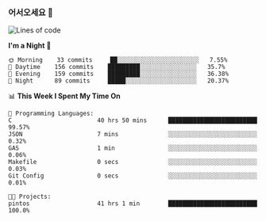 ### 어서오세요 👋

<!--START_SECTION:waka-->
![Lines of code](https://img.shields.io/badge/From%20Hello%20World%20I%27ve%20Written-369465%20lines%20of%20code-blue)

**I'm a Night 🦉** 

```text
🌞 Morning    33 commits     ██░░░░░░░░░░░░░░░░░░░░░░░   7.55% 
🌆 Daytime    156 commits    █████████░░░░░░░░░░░░░░░░   35.7% 
🌃 Evening    159 commits    █████████░░░░░░░░░░░░░░░░   36.38% 
🌙 Night      89 commits     █████░░░░░░░░░░░░░░░░░░░░   20.37%

```


📊 **This Week I Spent My Time On** 

```text
💬 Programming Languages: 
C                        40 hrs 50 mins      █████████████████████████   99.57% 
JSON                     7 mins              ░░░░░░░░░░░░░░░░░░░░░░░░░   0.32% 
GAS                      1 min               ░░░░░░░░░░░░░░░░░░░░░░░░░   0.06% 
Makefile                 0 secs              ░░░░░░░░░░░░░░░░░░░░░░░░░   0.03% 
Git Config               0 secs              ░░░░░░░░░░░░░░░░░░░░░░░░░   0.01%

🐱‍💻 Projects: 
pintos                   41 hrs 1 min        █████████████████████████   100.0%

```


<!--END_SECTION:waka-->
